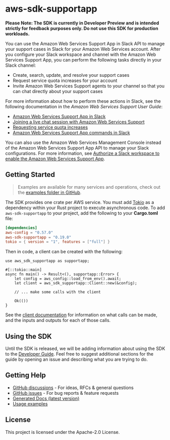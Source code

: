 # aws-sdk-supportapp

**Please Note: The SDK is currently in Developer Preview and is intended strictly for
feedback purposes only. Do not use this SDK for production workloads.**

You can use the Amazon Web Services Support App in Slack API to manage your support cases in Slack for your Amazon Web Services account. After you configure your Slack workspace and channel with the Amazon Web Services Support App, you can perform the following tasks directly in your Slack channel:
  - Create, search, update, and resolve your support cases
  - Request service quota increases for your account
  - Invite Amazon Web Services Support agents to your channel so that you can chat directly about your support cases

For more information about how to perform these actions in Slack, see the following documentation in the _Amazon Web Services Support User Guide_:
  - [Amazon Web Services Support App in Slack](https://docs.aws.amazon.com/awssupport/latest/user/aws-support-app-for-slack.html)
  - [Joining a live chat session with Amazon Web Services Support](https://docs.aws.amazon.com/awssupport/latest/user/joining-a-live-chat-session.html)
  - [Requesting service quota increases](https://docs.aws.amazon.com/awssupport/latest/user/service-quota-increase.html)
  - [Amazon Web Services Support App commands in Slack](https://docs.aws.amazon.com/awssupport/latest/user/support-app-commands.html)

You can also use the Amazon Web Services Management Console instead of the Amazon Web Services Support App API to manage your Slack configurations. For more information, see [Authorize a Slack workspace to enable the Amazon Web Services Support App](https://docs.aws.amazon.com/awssupport/latest/user/authorize-slack-workspace.html).

## Getting Started

> Examples are available for many services and operations, check out the
> [examples folder in GitHub](https://github.com/awslabs/aws-sdk-rust/tree/main/examples).

The SDK provides one crate per AWS service. You must add [Tokio](https://crates.io/crates/tokio)
as a dependency within your Rust project to execute asynchronous code. To add `aws-sdk-supportapp` to
your project, add the following to your **Cargo.toml** file:

```toml
[dependencies]
aws-config = "0.57.0"
aws-sdk-supportapp = "0.19.0"
tokio = { version = "1", features = ["full"] }
```

Then in code, a client can be created with the following:

```rust,no_run
use aws_sdk_supportapp as supportapp;

#[::tokio::main]
async fn main() -> Result<(), supportapp::Error> {
    let config = aws_config::load_from_env().await;
    let client = aws_sdk_supportapp::Client::new(&config);

    // ... make some calls with the client

    Ok(())
}
```

See the [client documentation](https://docs.rs/aws-sdk-supportapp/latest/aws_sdk_supportapp/client/struct.Client.html)
for information on what calls can be made, and the inputs and outputs for each of those calls.

## Using the SDK

Until the SDK is released, we will be adding information about using the SDK to the
[Developer Guide](https://docs.aws.amazon.com/sdk-for-rust/latest/dg/welcome.html). Feel free to suggest
additional sections for the guide by opening an issue and describing what you are trying to do.

## Getting Help

* [GitHub discussions](https://github.com/awslabs/aws-sdk-rust/discussions) - For ideas, RFCs & general questions
* [GitHub issues](https://github.com/awslabs/aws-sdk-rust/issues/new/choose) - For bug reports & feature requests
* [Generated Docs (latest version)](https://awslabs.github.io/aws-sdk-rust/)
* [Usage examples](https://github.com/awslabs/aws-sdk-rust/tree/main/examples)

## License

This project is licensed under the Apache-2.0 License.

